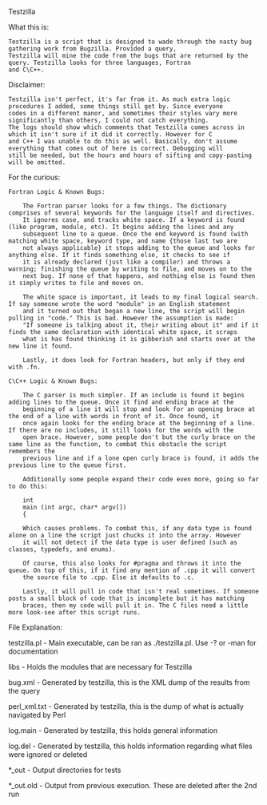 Testzilla

What this is:

    Testzilla is a script that is designed to wade through the nasty bug gathering work from Bugzilla. Provided a query,
    Testzilla will mine the code from the bugs that are returned by the query. Testzilla looks for three languages, Fortran
    and C\C++.

Disclaimer:

    Testzilla isn't perfect, it's far from it. As much extra logic procedures I added, some things still get by. Since everyone
    codes in a different manor, and sometimes their styles vary more significantly than others, I could not catch everything.
    The logs should show which comments that Testzilla comes across in which it isn't sure if it did it correctly. However for C
    and C++ I was unable to do this as well. Basically, don't assume everything that comes out of here is correct. Debugging will
    still be needed, but the hours and hours of sifting and copy-pasting will be omitted.

For the curious:

    Fortran Logic & Known Bugs:

        The Fortran parser looks for a few things. The dictionary comprises of several keywords for the language itself and directives.
        It ignores case, and tracks white space. If a keyword is found (like program, module, etc). It begins adding the lines and any
        subsequent line to a queue. Once the end keyword is found (with matching white space, keyword type, and name {those last two are
        not always applicable} it stops adding to the queue and looks for anything else. If it finds something else, it checks to see if
        it is already declared (just like a compiler) and throws a warning; finishing the queue by writing to file, and moves on to the
        next bug. If none of that happens, and nothing else is found then it simply writes to file and moves on.

        The white space is important, it leads to my final logical search. If say someone wrote the word "module" in an English statement
        and it turned out that began a new line, the script will begin pulling in "code." This is bad. However the assumption is made:
        "If someone is talking about it, their writing about it" and if it finds the same declaration with identical white space, it scraps
        what is has found thinking it is gibberish and starts over at the new line it found.

        Lastly, it does look for Fortran headers, but only if they end with .fn.

    C\C++ Logic & Known Bugs:

        The C parser is much simpler. If an include is found it begins adding lines to the queue. Once it find and ending brace at the
        beginning of a line it will stop and look for an opening brace at the end of a line with words in front of it. Once found, it
        once again looks for the ending brace at the beginning of a line. If there are no includes, it still looks for the words with the
        open brace. However, some people don't but the curly brace on the same line as the function, to combat this obstacle the script remembers the
        previous line and if a lone open curly brace is found, it adds the previous line to the queue first.

        Additionally some people expand their code even more, going so far to do this:

        int
        main (int argc, char* argv[])
        {

        Which causes problems. To combat this, if any data type is found alone on a line the script just chucks it into the array. However
        it will not detect if the data type is user defined (such as classes, typedefs, and enums).

        Of course, this also looks for #pragma and throws it into the queue. On top of this, if it find any mention of .cpp it will convert
        the source file to .cpp. Else it defaults to .c.

        Lastly, it will pull in code that isn't real sometimes. If someone posts a small block of code that is incomplete but it has matching
        braces, then my code will pull it in. The C files need a little more look-see after this script runs.

File Explanation:

testzilla.pl    -   Main executable, can be ran as ./testzilla.pl. Use -? or -man for documentation

libs            -   Holds the modules that are necessary for Testzilla

bug.xml         -   Generated by testzilla, this is the XML dump of the results from the query

perl_xml.txt    -   Generated by testzilla, this is the dump of what is actually navigated by Perl

log.main        -   Generated by testzilla, this holds general information

log.del         -   Generated by testzilla, this holds information regarding what files were ignored or deleted

*_out           -   Output directories for tests

*_out.old       -   Output from previous execution. These are deleted after the 2nd run
